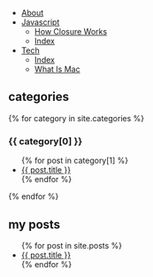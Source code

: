 - [About](/pages/about.md)
- [Javascript](/pages/javascript)
	- [How Closure Works](/pages/javascript/how-closure-works.md)
	- [Index](/pages/javascript/index.md)
- [Tech](/pages/tech)
	- [Index](/pages/tech/index.md)
	- [What Is Mac](/pages/tech/what-is-mac.md)


## categories

{% for category in site.categories %}
  <h3>{{ category[0] }}</h3>
  <ul>
    {% for post in category[1] %}
      <li><a href="{{ post.url }}">{{ post.title }}</a></li>
    {% endfor %}
  </ul>
{% endfor %}

## my posts

<ul>
  {% for post in site.posts %}
    <li>
      <a href="{{ post.url }}">{{ post.title }}</a>
    </li>
  {% endfor %}
</ul>